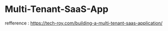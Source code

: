 # Multi-Tenant-SaaS-App
refference : https://tech-roy.com/building-a-multi-tenant-saas-application/

